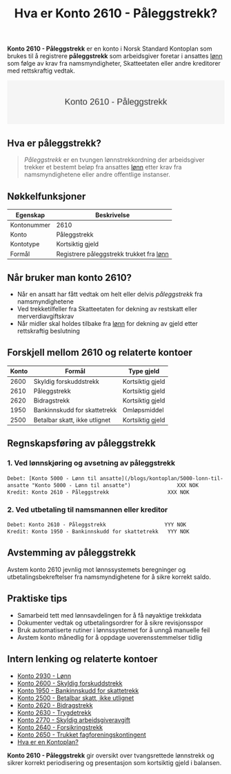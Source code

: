 ﻿---
title: "Hva er Konto 2610 - Påleggstrekk?"
seoTitle: "Konto 2610 | Påleggstrekk | Kontoplan"
description: "Konto 2610 brukes til å registrere påleggstrekk i ansattes lønn etter vedtak fra namsmyndigheter, Skatteetaten eller andre kreditorer. Lær når kontoen benyttes, bokføring og avstemming."
summary: "Konto 2610: påleggstrekk trukket fra lønn. Bruk, bokføring og avstemming."
---

**Konto 2610 - Påleggstrekk** er en konto i Norsk Standard Kontoplan som brukes til å registrere **påleggstrekk** som arbeidsgiver foretar i ansattes [lønn](/blogs/kontoplan/2930-lonn "Konto 2930 - Lønn") som følge av krav fra namsmyndigheter, Skatteetaten eller andre kreditorer med rettskraftig vedtak.

![Illustrasjon av konto 2610 Påleggstrekk](2610-paalleggstrekk-image.svg)

## Hva er påleggstrekk?

> *Påleggstrekk* er en tvungen lønnstrekkordning der arbeidsgiver trekker et bestemt beløp fra ansattes [lønn](/blogs/kontoplan/2930-lonn "Konto 2930 - Lønn") etter krav fra namsmyndighetene eller andre offentlige instanser.

## Nøkkelfunksjoner

| Egenskap      | Beskrivelse                                            |
|---------------|--------------------------------------------------------|
| Kontonummer   | 2610                                                   |
| Konto         | Påleggstrekk                                           |
| Kontotype     | Kortsiktig gjeld                                       |
| Formål        | Registrere påleggstrekk trukket fra [lønn](/blogs/kontoplan/2930-lonn "Konto 2930 - Lønn")               |

## Når bruker man konto 2610?

* Når en ansatt har fått vedtak om helt eller delvis *påleggstrekk* fra namsmyndighetene
* Ved trekketilfeller fra Skatteetaten for dekning av restskatt eller merverdiavgiftskrav
* Når midler skal holdes tilbake fra [lønn](/blogs/kontoplan/2930-lonn "Konto 2930 - Lønn") for dekning av gjeld etter rettskraftig beslutning

## Forskjell mellom 2610 og relaterte kontoer

| Konto | Formål                    | Type gjeld       |
|-------|---------------------------|------------------|
| 2600  | Skyldig forskuddstrekk    | Kortsiktig gjeld |
| 2610  | Påleggstrekk              | Kortsiktig gjeld |
| 2620  | Bidragstrekk               | Kortsiktig gjeld |
| 1950  | Bankinnskudd for skattetrekk | Omløpsmiddel   |
| 2500  | Betalbar skatt, ikke utlignet | Kortsiktig gjeld |

## Regnskapsføring av påleggstrekk

### 1. Ved lønnskjøring og avsetning av påleggstrekk

```plaintext
Debet: [Konto 5000 - Lønn til ansatte](/blogs/kontoplan/5000-lonn-til-ansatte "Konto 5000 - Lønn til ansatte")               XXX NOK
Kredit: Konto 2610 - Påleggstrekk                   XXX NOK
```

### 2. Ved utbetaling til namsmannen eller kreditor

```plaintext
Debet: Konto 2610 - Påleggstrekk                   YYY NOK
Kredit: Konto 1950 - Bankinnskudd for skattetrekk   YYY NOK
```

## Avstemming av påleggstrekk

Avstem konto 2610 jevnlig mot lønnssystemets beregninger og utbetalingsbekreftelser fra namsmyndighetene for å sikre korrekt saldo.

## Praktiske tips

* Samarbeid tett med lønnsavdelingen for å få nøyaktige trekkdata
* Dokumenter vedtak og utbetalingsordrer for å sikre revisjonsspor
* Bruk automatiserte rutiner i lønnssystemet for å unngå manuelle feil
* Avstem konto månedlig for å oppdage uoverensstemmelser tidlig

## Intern lenking og relaterte kontoer

* [Konto 2930 - Lønn](/blogs/kontoplan/2930-lonn "Konto 2930 - Lønn")
* [Konto 2600 - Skyldig forskuddstrekk](/blogs/kontoplan/2600-forskuddstrekk "Konto 2600 - Skyldig forskuddstrekk")
* [Konto 1950 - Bankinnskudd for skattetrekk](/blogs/kontoplan/1950-bankinnskudd-for-skattetrekk "Konto 1950 - Bankinnskudd for skattetrekk")
* [Konto 2500 - Betalbar skatt, ikke utlignet](/blogs/kontoplan/2500-betalbar-skatt-ikke-utlignet "Konto 2500 - Betalbar skatt, ikke utlignet")
* [Konto 2620 - Bidragstrekk](/blogs/kontoplan/2620-bidragstrekk "Konto 2620 - Bidragstrekk")
* [Konto 2630 - Trygdetrekk](/blogs/kontoplan/2630-trygdetrekk "Konto 2630 - Trygdetrekk")
* [Konto 2770 - Skyldig arbeidsgiveravgift](/blogs/kontoplan/2770-skyldig-arbeidsgiveravgift "Konto 2770 - Skyldig arbeidsgiveravgift")
 * [Konto 2640 - Forsikringstrekk](/blogs/kontoplan/2640-forsikringstrekk "Konto 2640 - Forsikringstrekk")
 * [Konto 2650 - Trukket fagforeningskontingent](/blogs/kontoplan/2650-trukket-fagforeningskontingent "Konto 2650 - Trukket fagforeningskontingent")
 * [Hva er en Kontoplan?](/blogs/regnskap/hva-er-kontoplan "Hva er en Kontoplan? Komplett Guide til Kontoplaner i Norsk Regnskap")

**Konto 2610 - Påleggstrekk** gir oversikt over tvangsrettede lønnstrekk og sikrer korrekt periodisering og presentasjon som kortsiktig gjeld i balansen.






